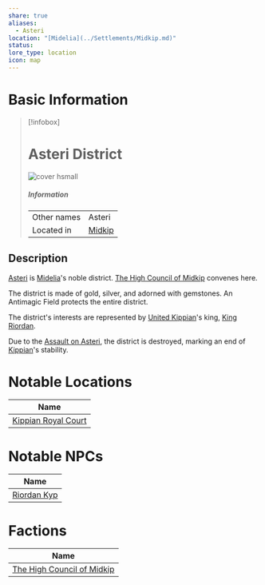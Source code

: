 ```yaml
---
share: true
aliases:
  - Asteri
location: "[Midelia](../Settlements/Midkip.md)"
status: 
lore_type: location
icon: map
---
```

# Basic Information
> [!infobox]
> # Asteri District
> ![cover hsmall](insertimage.png)
> ##### Information
> |   |  |
> | ---- | ---- |
> | Other names | Asteri|
> | Located in | [Midkip](../Settlements/Midkip.md)|
## Description
[Asteri](Asteri%20District.md) is [Midelia](../Settlements/Midkip.md)'s noble district. [The High Council of Midkip](../../Factions/The%20High%20Council%20of%20Midkip.md) convenes here.

The district is made of gold, silver, and adorned with gemstones. An Antimagic Field protects the entire district.

The district's interests are represented by [United Kippian](../Kingdoms/Kingdom%20of%20United%20Kippian.md)'s king, [King Riordan](../../../Riordan%20Kyp.md).

Due to the [Assault on Asteri](Events/Calendar%20Events/Assault%20on%20Asteri.md), the district is destroyed, marking an end of [Kippian](../Kingdoms/Kingdom%20of%20United%20Kippian.md)'s stability.
# Notable Locations
| Name                                                                |
| ------------------------------------------------------------------- |
| [Kippian Royal Court](../Buildings/Kippian%20Royal%20Court.md) |

# Notable NPCs
| Name                                 |
| ------------------------------------ |
| [Riordan Kyp](../../../Riordan%20Kyp.md) |

# Factions
| Name                                                                   |
| ---------------------------------------------------------------------- |
| [The High Council of Midkip](../../Factions/The%20High%20Council%20of%20Midkip.md) |
